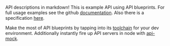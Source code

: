 API descriptions in markdown!  This is example API using API blueprints.  For full usage examples see the github [documentation](https://github.com/apiaryio/api-blueprint/tree/master/examples).
Also there is a specification [here](https://github.com/apiaryio/api-blueprint/blob/master/API%20Blueprint%20Specification.md).  

Make the most of API blueprints by tapping into its [toolchain](https://apiblueprint.org/#bindings) for your dev environment.  Additionally instantly fire up API servers in node with [api-mock](https://www.npmjs.com/package/api-mock).
